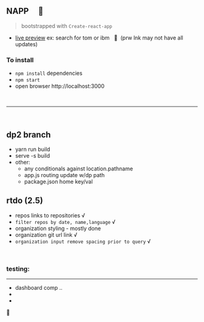 ## NAPP &nbsp; &nbsp; :violin:

> bootstrapped with `Create-react-app`


+ [live preview](https://donpio.tech/repositories/napp/)
ex: search for tom or ibm &nbsp;  :cactus: &nbsp;(prw lnk may not have all updates)

### To install
- `npm install` dependencies
- `npm start`
- open browser http://localhost:3000

<br/>

--------------------

<br />


## dp2 branch


- yarn run build
- serve -s build
- other:
  + any conditionals against location.pathname
  + app.js routing update w/dp path
  + package.json home key/val



## rtdo (2.5)

- repos links to repositories √
- `filter repos by date, name,language` √
- organization styling - mostly done
- organization git url link √
- `organization input remove spacing prior to query` √



<br/>

### testing:
-----------
+ dashboard comp ..
+
+





:100:
